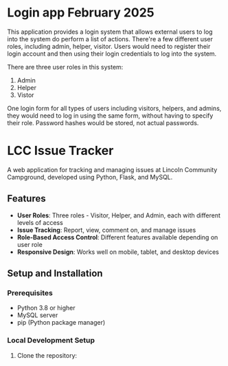 # Login app February 2025

This application provides a login system that allows external users to log into the system do perform a list of actions. There're a few different user roles, including admin, helper, visitor. Users would need to register their login account and then using their login credentials to log into the system.

There are three user roles in this system:
1. Admin
2. Helper 
3. Vistor 

One login form for all types of users including visitors, helpers, and
admins, they would need to log in using the same form, without having to
specify their role. Password hashes would be stored, not actual passwords.

# LCC Issue Tracker

A web application for tracking and managing issues at Lincoln Community Campground, developed using Python, Flask, and MySQL.

## Features

- **User Roles**: Three roles - Visitor, Helper, and Admin, each with different levels of access
- **Issue Tracking**: Report, view, comment on, and manage issues
- **Role-Based Access Control**: Different features available depending on user role
- **Responsive Design**: Works well on mobile, tablet, and desktop devices

## Setup and Installation

### Prerequisites

- Python 3.8 or higher
- MySQL server
- pip (Python package manager)

### Local Development Setup

1. Clone the repository: